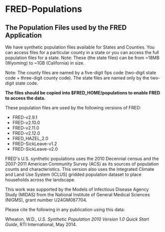 # FRED-Populations
## The Population Files used by the FRED Application


We have synthetic population files available for States and Counties. You can access files for a particular county in a state or you can access the full population files for a state. Note: These (the state files) can be from ~18MB (Wyoming) to ~1GB (California) in size.

Note: The county files are named by a five-digit fips code (two-digit state code + three-digit county code). The state files  are named only by the two-digit state code.

**The files should be copied into $FRED_HOME/populations to enable FRED to access the data.**

These population files are used by the following versions of FRED:
- FRED-v2.9.1
- FRED-v2.10.0
- FRED-v2.11.0
- FRED-v2.12.0
- FRED_HAZEL_2.0
- FRED-SickLeave-v1.2
- FRED-SickLeave-v2.0

FRED's U.S. synthetic populations uses the 2010 Decennial census and the 2007-2011 American Community Survey (ACS) as its sources of population counts and characteristics. This version also uses the Integrated Climate and Land Use System (ICLUS) gridded population dataset to place households across the landscape.

This work was supported by the Models of Infectious Disease Agency Study (MIDAS) from the National Institute of General Medical Sciences (NIGMS), grant number U24GM087704.

Please cite the following in any publication using this data:

Wheaton, W.D., *U.S. Synthetic Population 2010 Version 1.0 Quick Start Guide*, RTI International, May 2014.
